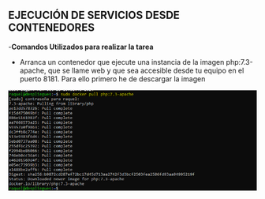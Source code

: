 ## EJECUCIÓN DE SERVICIOS DESDE CONTENEDORES ##

-**Comandos Utilizados  para realizar la tarea**

- Arranca un contenedor que ejecute una instancia de la imagen php:7.3-apache, que se llame web y que sea accesible desde tu equipo en el puerto 8181.
Para ello primero he de descargar la imagen

![Imagenphp.png](https://github.com/Rardati/Despliegue/blob/main/Docker/Ejercicio4/Imagenphp.png)
